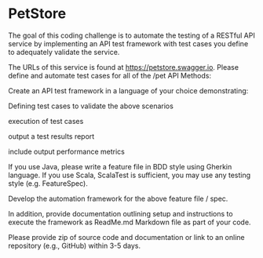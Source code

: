 # PetStore
 
The goal of this coding challenge is to automate the testing of a RESTful API service by implementing an API test framework with test cases you define to adequately validate the service. 

 

The URLs of this service is found at https://petstore.swagger.io. Please define and automate test cases for all of the /pet API Methods: 

Create an API test framework in a language of your choice demonstrating: 

Defining test cases to validate the above scenarios 

execution of test cases 

output a test results report 

include output performance metrics 

 

If you use Java, please write a feature file in BDD style using Gherkin language. If you use Scala, ScalaTest is sufficient, you may use any testing style (e.g. FeatureSpec). 

 

Develop the automation framework for the above feature file / spec. 

 

In addition, provide documentation outlining setup and instructions to execute the framework as ReadMe.md Markdown file as part of your code. 

 

Please provide zip of source code and documentation or link to an online repository (e.g., GitHub) within 3-5 days. 
